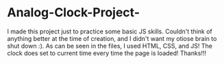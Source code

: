# Analog-Clock-Project-


I made this project just to practice some basic JS skills. Couldn't think of anything better at the time of creation, and I didn't want my otiose brain to shut down :). 
As can be seen in the files, I used HTML, CSS, and JS! The clock does set to current time every time the page is loaded! Thanks!!!

